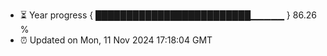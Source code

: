 - ⏳ Year progress { █████████████████████████▁▁▁▁▁ } 86.26 %
- ⏰ Updated on Mon, 11 Nov 2024 17:18:04 GMT

